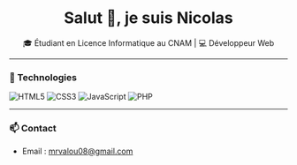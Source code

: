 <h1 align="center">Salut 👋, je suis Nicolas</h1>
<p align="center">🎓 Étudiant en Licence Informatique au CNAM | 💻 Développeur Web</p>

---

### 🔧 Technologies

![HTML5](https://img.shields.io/badge/html5-%23E34F26.svg?&style=flat&logo=html5&logoColor=white)
![CSS3](https://img.shields.io/badge/css3-%231572B6.svg?&style=flat&logo=css3&logoColor=white)
![JavaScript](https://img.shields.io/badge/javascript-%23F7DF1E.svg?&style=flat&logo=javascript&logoColor=black)
![PHP](https://img.shields.io/badge/php-%23777BB4.svg?&style=flat&logo=php&logoColor=white)

---

### 📫 Contact

- Email : mrvalou08@gmail.com
